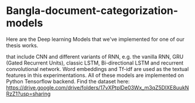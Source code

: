 # Bangla-document-categorization-models

Here are the Deep learning Models that we've implemented for one of our thesis works.

that include CNN and different variants of RNN, e.g. the vanilla RNN, GRU (Gated Recurrent Units), classic LSTM, Bi-directional LSTM and recurrent convolutional network. Word embeddings and Tf-idf are used as the textual features in this experimentations. All of these models are implemented on Python Tensorflow backend. 
Find the dataset here:
https://drive.google.com/drive/folders/17vXPtplDe03Wx_m3qZ5DlXE8uukNRzZ1?usp=sharing

